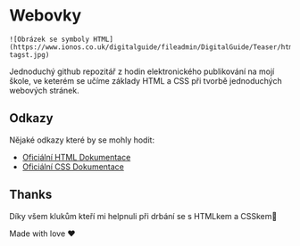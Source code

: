 # Webovky

    ![Obrázek se symboly HTML](https://www.ionos.co.uk/digitalguide/fileadmin/DigitalGuide/Teaser/html-tagst.jpg)

Jednoduchý github repozitář z hodin elektronického publikování na mojí škole,  ve keterém se učíme základy HTML a CSS při tvorbě jednoduchých webových stránek.

## Odkazy

Nějaké odkazy které by se mohly hodit:

- [Oficiální HTML Dokumentace](https://developer.mozilla.org/en-US/docs/Web/HTML)
- [Oficiální CSS Dokumentace](https://developer.mozilla.org/en-US/docs/Web/CSS)

## Thanks

Díky všem klukům kteří mi helpnuli při drbání se s HTMLkem a CSSkem🧡

Made with love ❤️
